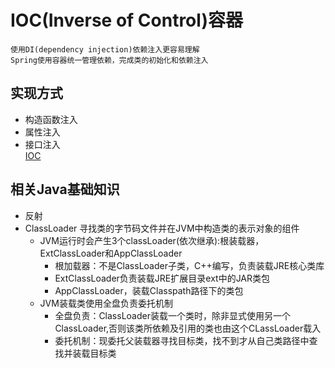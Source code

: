 # IOC(Inverse of Control)容器
    使用DI(dependency injection)依赖注入更容易理解
    Spring使用容器统一管理依赖，完成类的初始化和依赖注入
## 实现方式
* 构造函数注入
* 属性注入
* 接口注入  
[IOC](../src/main/java/com/smart/ioc)
## 相关Java基础知识
* 反射 
* ClassLoader 寻找类的字节码文件并在JVM中构造类的表示对象的组件
    * JVM运行时会产生3个classLoader(依次继承):根装载器，ExtClassLoader和AppClassLoader
        * 根加载器：不是ClassLoader子类，C++编写，负责装载JRE核心类库
        * ExtClassLoader负责装载JRE扩展目录ext中的JAR类包
        * AppClassLoader，装载Classpath路径下的类包
    * JVM装载类使用全盘负责委托机制
        * 全盘负责：ClassLoader装载一个类时，除非显式使用另一个ClassLoader,否则该类所依赖及引用的类也由这个CLassLoader载入
        * 委托机制：现委托父装载器寻找目标类，找不到才从自己类路径中查找并装载目标类

